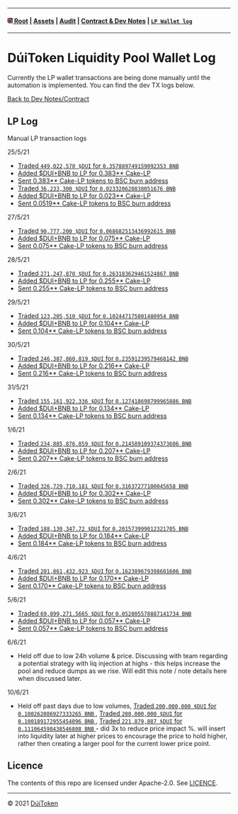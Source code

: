 - - - -
#### [<img src="https://raw.githubusercontent.com/DuiToken/DuiToken/master/assets/Dui-icon.png" width="12" height="12" /> Root](https://github.com/DuiToken/DuiToken) | [Assets](https://github.com/DuiToken/DuiToken/tree/master/assets) | [Audit](https://github.com/DuiToken/DuiToken/tree/master/audit) | [Contract & Dev Notes](https://github.com/DuiToken/DuiToken/tree/master/contract) | [```LP Wallet log```](https://github.com/DuiToken/DuiToken/blob/master/contract/LP-Wallet-log.md)
- - - -

# DúiToken Liquidity Pool Wallet Log

Currently the LP wallet transactions are being done manually until the automation is implemented. You can find the dev TX logs below.

[Back to Dev Notes/Contract](https://github.com/DuiToken/DuiToken/tree/master/contract)

## LP Log
Manual LP transaction logs

25/5/21 
- [Traded ```449,022,570 $DUI``` for ```0.357889749159092353 BNB``` ](https://bscscan.com/tx/0x5ed539fbc656c508d2f0fd2fdec124bcf8d9a95e68b6e9d324a77ba30532ea64)
- [Added $DUI+BNB to LP for 0.383** Cake-LP](https://bscscan.com/tx/0x459521d32f98064e608a5a2cb6dc79ea48937539172d80aa9ee910cace825ba5)
- [Sent 0.383** Cake-LP tokens to BSC burn address](https://bscscan.com/tx/0x043ab0cbba0d717528c68003843215d84dcd32a2d1bbda9dadd866685d55d2bd)
- [Traded ```36,233,300 $DUI``` for ```0.023320620838051676 BNB``` ](https://bscscan.com/tx/0xeac6811b2e2ac7c3b613fde75845e5dd4ad05def3944ca9162c174fd0acb0486)
- [Added $DUI+BNB to LP for 0.023** Cake-LP](https://bscscan.com/tx/0xa9b8ea8ec077a43c5f16823ca21337e1d14e01e51c6d6b03ae70eaccc46701d3)
- [Sent 0.0519** Cake-LP tokens to BSC burn address](https://bscscan.com/tx/0xbed725eae66ec8877a7c005cb95e6b2cb895b1c1601df3a21b380c7d0712ec32)

27/5/21
- [Traded ```90,777,200 $DUI``` for ```0.068682513436992615 BNB``` ](https://bscscan.com/tx/0xd206424f714b469de9c724bf96ccfd170010dc436d47c61857aea87286946b9e)
- [Added $DUI+BNB to LP for 0.075** Cake-LP](https://bscscan.com/tx/0xbf55341868ee2d8f61c95d0eccde7f936196f97cc814d6b9a937a1ca077cebbb)
- [Sent 0.075** Cake-LP tokens to BSC burn address](https://bscscan.com/tx/0x8a494dde20f4e4939f58deb1ff9b9e5d46ea6b50e8a65e59d8896319297d9843)

28/5/21
- [Traded ```271,247,870 $DUI``` for ```0.263183629461524867 BNB``` ](https://bscscan.com/tx/0xaa9918fd6e518e5b5a90c8d3631ae8c4c8974d1846d866d126a83a58ecadc801)
- [Added $DUI+BNB to LP for 0.255** Cake-LP](https://bscscan.com/tx/0x1668bf7abd2513b60a82027578d920c4af7be1f3578d0e101b63d5cd142a722b)
- [Sent 0.255** Cake-LP tokens to BSC burn address](https://bscscan.com/tx/0xeed23d5cd3731a310f1c067fe5aeca98139ed185878d0c9d7edc0388e059b42e)

29/5/21
- [Traded ```123,205,510 $DUI``` for ```0.102447175001480954 BNB``` ](https://bscscan.com/tx/0x954e2f06bbc1fd3e6b03b9a20a20ca9683db7856bd2f808de800ca09d658c60b)
- [Added $DUI+BNB to LP for 0.104** Cake-LP](https://bscscan.com/tx/0x77be28f9bd8de17530d62c5103b9966fb15619c46f80456656f84d4989560003)
- [Sent 0.104** Cake-LP tokens to BSC burn address](https://bscscan.com/tx/0xbb685aa55be45f6e53dd331aefb3b9313c48dc0a561dc10e6270563a59525c8e)

30/5/21
- [Traded ```246,307,860.819 $DUI``` for ```0.23591239579468142 BNB``` ](https://bscscan.com/tx/0x6191c65ee23be2b6ff3ba4cf6a9b0f14dc74cb08c3b182785de7d50c80e2ae27)
- [Added $DUI+BNB to LP for 0.216** Cake-LP](https://bscscan.com/tx/0x6df626b3c0f12617b97fb7b60898fa1fd9ac4249ad63c2c4b55949a3afe3fedf)
- [Sent 0.216** Cake-LP tokens to BSC burn address](https://bscscan.com/tx/0xf4bef4349c191edb696ce8ffb34281c4cf3c725dedf4183c1aa0b27abb1e3ca8)

31/5/21
- [Traded ```155,161,922.336 $DUI``` for ```0.127418698799965886 BNB``` ](https://bscscan.com/tx/0xf5dc56694960be2a6a56d8e33418dc1dd9b396d3b76891d247d2ebfed980b5a3)
- [Added $DUI+BNB to LP for 0.134** Cake-LP](https://bscscan.com/tx/0xdade0c935bfcc0ca4d45802fdcc3aeeeaa504af97a0d9d10fc78788301998ede)
- [Sent 0.134** Cake-LP tokens to BSC burn address](https://bscscan.com/tx/0x8dd7c304210e9acc0ead28cb91f8ca1b312d27b86f56ccc92a50dbd1ab646b04)

1/6/21
- [Traded ```234,885,876.859 $DUI``` for ```0.214589109374373606 BNB``` ](https://bscscan.com/tx/0x67670b578bd539343b8ce8b1e9d38157a988dc974c9e08e67b65894f774a4ffa)
- [Added $DUI+BNB to LP for 0.207** Cake-LP](https://bscscan.com/tx/0x705c1d7dbda8076cb3848d7f56e601add4ae92fec69e3156ef3951bf1f2bf006)
- [Sent 0.207** Cake-LP tokens to BSC burn address](https://bscscan.com/tx/0x9e9dcc0964b67149adeb8a56a5edfaf3b4b3443c32d8624bc50dcd5a24e50d02)

2/6/21
- [Traded ```326,729,710.181 $DUI``` for ```0.31637277100045658 BNB``` ](https://bscscan.com/tx/0xe26c8f9dd37799e6f5c791781d836d65d04d473e23aa1fb4022dd8011bf79215)
- [Added $DUI+BNB to LP for 0.302** Cake-LP](https://bscscan.com/tx/0xf80ec3b89f4a0bad5f45129a67c0294aec413a172278d5c3bc266c3fa0f147d1)
- [Sent 0.302** Cake-LP tokens to BSC burn address](https://bscscan.com/tx/0xc3dfd90c21ce978dd060b57884fb8aec994d87c68ad602b512c1249a87b28fab)

3/6/21
- [Traded ```188,130,347.72 $DUI``` for ```0.201573999012321705 BNB``` ](https://bscscan.com/tx/0x88800a3f44c42d78093a27b3ab195390b46e66c7cc62a2fba6f9313dd3a5a95b)
- [Added $DUI+BNB to LP for 0.184** Cake-LP](https://bscscan.com/tx/0x39011d4993f6ebcfbab93d8a92d40c602f773d4a4dad9534af754e059f895b9b)
- [Sent 0.184** Cake-LP tokens to BSC burn address](https://bscscan.com/tx/0x455a0be383c9d2837978d6ed99be7dc83c23e6ebc56262a61dfd6ea93bb18ca1)

4/6/21
- [Traded ```201,861,432.923 $DUI``` for ```0.162389679398601606 BNB``` ](https://bscscan.com/tx/0x69a44e1bea710edca5060e10b76fada340fd7abbde25db778f2796b5677864d9)
- [Added $DUI+BNB to LP for 0.170** Cake-LP](https://bscscan.com/tx/0x922b643b1929a84dec014d8cad8180d10a136332d5ee52ac46d8c4c458518d10)
- [Sent 0.170** Cake-LP tokens to BSC burn address](https://bscscan.com/tx/0x1530d2df0226d9db8e46cd90cff87ac43bbaf0da12e4a41304ad6ba1705d0822)

5/6/21
- [Traded ```69,899,271.5665 $DUI``` for ```0.052805578887141734 BNB``` ](https://bscscan.com/tx/0x4edc43b416ce0d0cc13e9fbd6a6cf4429f207bd4a60df44cebfc3e0c80828053)
- [Added $DUI+BNB to LP for 0.057** Cake-LP](https://bscscan.com/tx/0xd4870c258303f285c879cf7fa0901581ce404c6c0ec2f3b16a694958ad219388)
- [Sent 0.057** Cake-LP tokens to BSC burn address](https://bscscan.com/tx/0x021973c831a32b807f14618f2695b05ebc0172e5772e2828c7facb42d3ea02ff)

6/6/21
- Held off due to low 24h volume & price. Discussing with team regarding a potential strategy with liq injection at highs - this helps increase the pool and reduce dumps as we rise. Will edit this note / note details here when discussed later.

10/6/21
- Held off past days due to low volumes, [Traded ```200,000,000 $DUI``` for ```0.100262086927333265 BNB``` ](https://bscscan.com/tx/0x2df29ef2747ac4330e16df8aa27106af4bdd5f8136af03b5f674ee490e77e4b0), [Traded ```200,000,000 $DUI``` for ```0.100189172955454096 BNB``` ](https://bscscan.com/tx/0x2a4fafb9fb52c39e0b05172ea6871e71144c49d449553cd65ad1b819dae86b0a), [Traded ```221,879,887 $DUI``` for ```0.111064598438546808 BNB``` ](https://bscscan.com/tx/0x058dd60bfdd4690c1ddeb7dece3857fdb5cbb99538f5343638d06e3103294e1c) - did 3x to reduce price impact %. will insert into liquidity later at higher prices to encourage the price to hold higher, rather then creating a larger pool for the current lower price point.
<!--
##/##/21
- [Traded ```613708601.511 $DUI``` for ``` BNB``` ]()
- [Added $DUI+BNB to LP for 0.** Cake-LP]()
- [Sent 0.** Cake-LP tokens to BSC burn address]()
-->

## Licence

The contents of this repo are licensed under Apache-2.0. See [LICENCE](https://github.com/DuiToken/DuiToken/blob/master/LICENSE).

----- 

© 2021 [DúiToken](https://DuiCrypto.com)
